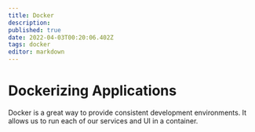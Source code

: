 ```yaml
---
title: Docker
description: 
published: true
date: 2022-04-03T00:20:06.402Z
tags: docker
editor: markdown
---
```


# Dockerizing Applications
Docker is a great way to provide consistent development environments. It allows us to run each of our services and UI in a container. 